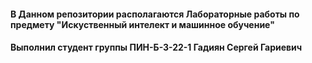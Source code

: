 #### В Данном репозитории располагаются Лабораторные работы по предмету "Искуственный интелект и машинное обучение"  
#### Выполнил студент группы ПИН-Б-З-22-1 Гадиян Сергей Гариевич
